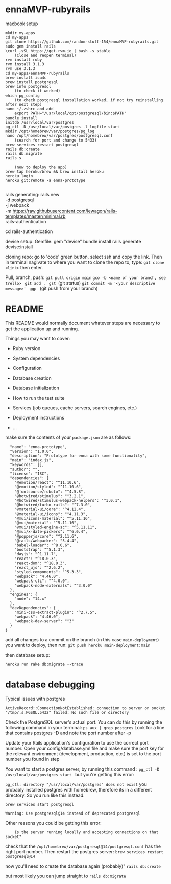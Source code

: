 # ennaMVP-rubyrails

macbook setup 
```
mkdir my-apps
cd my-apps
git clone https://github.com/random-stuff-154/ennaMVP-rubyrails.git
sudo gem install rails
\curl -sSL https://get.rvm.io | bash -s stable
	(Close and reopen terminal)
rvm install ruby
rvm install 3.1.3
rvm use 3.1.3
cd my-apps/ennaMVP-rubyrails
brew install icu4c
brew install postgresql
brew info postgresql
	(to check it worked)
which pg_config
	(to check postgresql installation worked, if not try reinstalling after next step)
nano ~/.zshrc and add 
	export PATH="/usr/local/opt/postgresql/bin:$PATH"
bundle install
initdb /usr/local/var/postgres
pg_ctl -D /usr/local/var/postgres -l logfile start
mkdir /opt/homebrew/var/postgres/pg_log
nano /opt/homebrew/var/postgres/postgresql.conf
	(search for port and change to 5433)
brew services restart postgresql
rails db:create
rails db:migrate
rails s 

	(now to deploy the app)
brew tap heroku/brew && brew install heroku
heroku login
heroku git:remote -a enna-prototype


```

rails generating:
rails new \
  -d postgresql \
  -j webpack \
  -m https://raw.githubusercontent.com/lewagon/rails-templates/master/minimal.rb \
  rails-authentication

cd rails-authentication

devise setup:
Gemfile: gem "devise"
bundle install
rails generate devise:install

cloning repo:
go to 'code' green button, select ssh and copy the link. Then in terminal nagivate to where you want to clone the repo to, type:
```git clone <link>``` 
then enter.

Pull, branch, push:
```git pull origin main```
```gco -b <name of your branch, see trello> ```
```git add . ```
```gst ```(git status)
```git commit -m '<your descriptive message>' ```
```ggp ``` (git push from your branch)
# README

This README would normally document whatever steps are necessary to get the
application up and running.

Things you may want to cover:

* Ruby version

* System dependencies

* Configuration

* Database creation

* Database initialization

* How to run the test suite

* Services (job queues, cache servers, search engines, etc.)

* Deployment instructions

* ...

make sure the contents of your `package.json` are as follows:
```{
  "name": "enna-prototype",
  "version": "1.0.0",
  "description": "Prototype for enna with some functionality",
  "main": "index.js",
  "keywords": [],
  "author": "",
  "license": "ISC",
  "dependencies": {
    "@emotion/react": "^11.10.6",
    "@emotion/styled": "^11.10.6",
    "@fontsource/roboto": "^4.5.8",
    "@hotwired/stimulus": "^3.2.1",
    "@hotwired/stimulus-webpack-helpers": "^1.0.1",
    "@hotwired/turbo-rails": "^7.3.0",
    "@material-ui/core": "^4.12.4",
    "@material-ui/icons": "^4.11.3",
    "@mui/icons-material": "^5.11.16",
    "@mui/material": "^5.11.16",
    "@mui/styled-engine-sc": "^5.11.11",
    "@mui/x-date-pickers": "^6.0.4",
    "@popperjs/core": "^2.11.6",
    "@rails/webpacker": "5.4.4",
    "babel-loader": "^8.0.6",
    "bootstrap": "^5.1.3",
    "dayjs": "^1.11.7",
    "react": "^18.0.3",
    "react-dom": "^18.0.3",
    "react_ujs": "^2.6.2",
    "styled-components": "^5.3.3",
    "webpack": "4.46.0",
    "webpack-cli": "^4.0.0",
    "webpack-node-externals": "^3.0.0"
  },
  "engines": {
    "node": "14.x"
  },
  "devDependencies": {
    "mini-css-extract-plugin": "^2.7.5",
    "webpack": "4.46.0",
    "webpack-dev-server": "^3"
  }
}
```

add all changes to a commit on the branch (in this case `main-deployment`) you want to deploy, then run:
``` git push heroku main-deployment:main ``` 

then database setup:

``` heroku run rake db:migrate --trace ```

# database debugging
Typical issues with postgres

```ActiveRecord::ConnectionNotEstablished: connection to server on socket "/tmp/.s.PGSQL.5432" failed: No such file or directory```

Check the PostgreSQL server's actual port. You can do this by running the following command in your terminal:
```ps aux | grep postgres```
Look for a line that contains postgres -D and note the port number after -p

Update your Rails application's configuration to use the correct port number. Open your config/database.yml file and make sure the port key for the relevant environment (development, production, etc.) is set to the port number you found in step 


You want to start a postgres server, by running this command :
```pg_ctl -D /usr/local/var/postgres start ```
but you're getting this error:

```pg_ctl: directory "/usr/local/var/postgres" does not exist```
you probably installed postgres with homebrew, therefore its in a different directory. So you run like this instead:
```
brew services start postgresql

Warning: Use postgresql@14 instead of deprecated postgresql
```

Other reasons you could be getting this error:
```ActiveRecord::ConnectionNotEstablished: connection to server on socket "/tmp/.s.PGSQL.5432" failed: No such file or directory
	Is the server running locally and accepting connections on that socket?
```
check that the `/opt/homebrew/var/postgresql@14/postgresql.conf` has the right port number. Then restart the postgres server:
`brew services restart postgresql@14`

now you'll need to create the database again (probably)" `rails db:create`

but most likely you can jump straight to `rails db:migrate`
